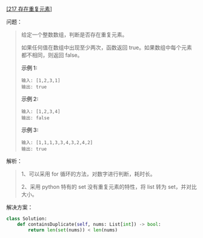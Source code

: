 [[217 存在重复元素]](https://leetcode-cn.com/problems/contains-duplicate/)

问题：

> 给定一个整数数组，判断是否存在重复元素。
>
> 如果任何值在数组中出现至少两次，函数返回 true。如果数组中每个元素都不相同，则返回 false。
>
> **示例 1:**
>
> ```
> 输入: [1,2,3,1]
> 输出: true
> ```
>
> **示例 2:**
>
> ```
> 输入: [1,2,3,4]
> 输出: false
> ```
>
> **示例 3:**
>
> ```
> 输入: [1,1,1,3,3,4,3,2,4,2]
> 输出: true
> ```



解析：

> 1、可以采用 for 循环的方法，对数字进行判断，耗时长。
>
> 2、采用 python 特有的 set 没有重复元素的特性，将 list 转为 set，并对比大小。



解决方案：

```python
class Solution:
    def containsDuplicate(self, nums: List[int]) -> bool:
        return len(set(nums)) < len(nums)
```

